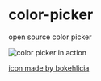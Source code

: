 # color-picker
open source color picker

![color picker in action](https://i.imgur.com/iXlegA0.gif)

[icon made by bokehlicia](https://iconarchive.com/show/captiva-icons-by-bokehlicia/preferences-color-icon.html)
